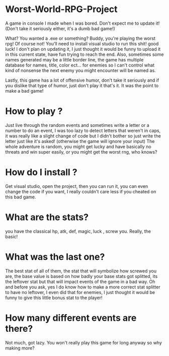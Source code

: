 # Worst-World-RPG-Project
A game in console I made when I was bored. Don't expect me to update it! (Don't take it seriously either, it's a dumb bad game!)

What? You wanted a .exe or something? Buddy, you're playing the worst rpg! Of course not! You'll need to install visual studio to run this shit! good luck!
I don't plan on updating it, I just thought it would be funny to upload it in this current state, have fun trying to reach the end.
Also, sometimes some names generated may be a little border line, the game has multiple database for names, title, color ect... for enemies so I can't control what kind of nonsense the next enemy you might encounter will be named as.

Lastly, this game has a lot of offensive humor, don't take it seriously and if you dislike that type of humor, just don't play it that's it. It was the point to make a bad game!

# How to play ?
Just live through the random events and sometimes write a letter or a number to do an event, I was too lazy to detect letters that weren't in caps, it was really like a slight change of code but I didn't bother so just write the letter just like it's asked! (otherwise the game will ignore your input)
The whole adventure is random, you might get lucky and have basically no threats and win super easily, or you might get the worst rng, who knows?

# How do I install ?
Get visual studio, open the project, then you can run it, you can even change the code if you want, I really couldn't care less if you cheated on this bad game.

# What are the stats?
you have the classical hp, atk, def, magic, luck , screw you. Really, the basic!

# What was the last one?
The best stat of all of them, the stat that will symbolize how screwed you are, the base value is based on how badly your base stats got splitted, its the leftover stat but that will impact events of the game in a bad way. Oh and before you ask, yes I do know how to make a more correct stat splitter to have no leftover, I even did that for enemies, I just thought it would be funny to give this little bonus stat to the player!

# How many different events are there?
Not much, got lazy. You won't really play this game for long anyway so why making more?
